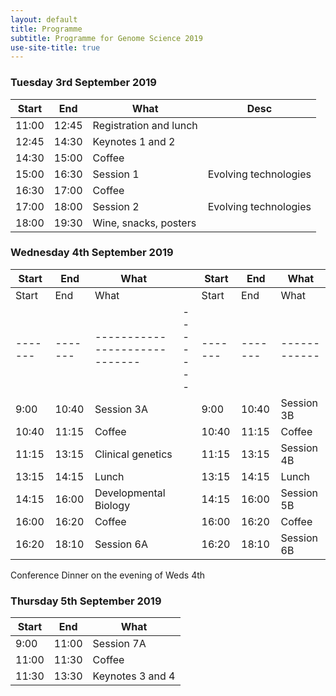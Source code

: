 ```yaml
---
layout: default
title: Programme
subtitle: Programme for Genome Science 2019
use-site-title: true
---
```


### Tuesday 3rd September 2019

| Start | End   | What                   | Desc                  |
|-------|-------|------------------------|-----------------------|
| 11:00 | 12:45 | Registration and lunch |                       |
| 12:45 | 14:30 | Keynotes 1 and 2       |                       |
| 14:30 | 15:00 | Coffee                 |                       |
| 15:00 | 16:30 | Session 1              | Evolving technologies |
| 16:30 | 17:00 | Coffee                 |                       |
| 17:00 | 18:00 | Session 2              | Evolving technologies |
| 18:00 | 19:30 | Wine, snacks, posters  |                       |

### Wednesday 4th September 2019

| Start | End   | What                        |       | Start | End   | What       |
|-------|-------|-----------------------------|-------|-------|-------|------------|
| Start | End   | What                        |       | Start | End   | What       |
|-------|-------|-----------------------------|-------|-------|-------|------------|
| 9:00  | 10:40 | Session 3A                  |       | 9:00  | 10:40 | Session 3B |
| 10:40 | 11:15 | Coffee                      |       | 10:40 | 11:15 | Coffee     |
| 11:15 | 13:15 | Clinical genetics           |       | 11:15 | 13:15 | Session 4B |
| 13:15 | 14:15 | Lunch                       |       | 13:15 | 14:15 | Lunch      |
| 14:15 | 16:00 | Developmental Biology       |       | 14:15 | 16:00 | Session 5B |
| 16:00 | 16:20 | Coffee                      |       | 16:00 | 16:20 | Coffee     |
| 16:20 | 18:10 | Session 6A                  |       | 16:20 | 18:10 | Session 6B |

Conference Dinner on the evening of Weds 4th

### Thursday 5th September 2019

| Start | End   | What             |
|-------|-------|------------------|
| 9:00  | 11:00 | Session 7A       |
| 11:00 | 11:30 | Coffee           |
| 11:30 | 13:30 | Keynotes 3 and 4 |

